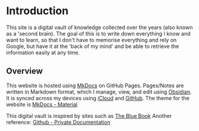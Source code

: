 # Introduction

This site is a digital vault of knowledge collected over the years (also known as a 'second brain). The goal of this is to write down everything I know and want to learn, so that I don't have to memorise everything and rely on Google, but have it at the 'back of my mind' and be able to retrieve the information easily at any time.

## Overview
This website is hosted using [MkDocs](https://www.mkdocs.org) on GitHub Pages. Pages/Notes are written in Markdown format, which I manage, view, and edit using [Obsidian](https://obsidian.md/). It is synced across my devices using [iCloud](https://icloud.com/) and [GitHub](https://github.com/). The theme for the website is [MkDocs - Material](https://squidfunk.github.io/mkdocs-material/)

This digital vault is inspired by sites such as [The Blue Book](https://lyz-code.github.io/blue-book/)
Another reference: [Github - Private Documentation](https://github.com/readme/guides/private-documentation)
